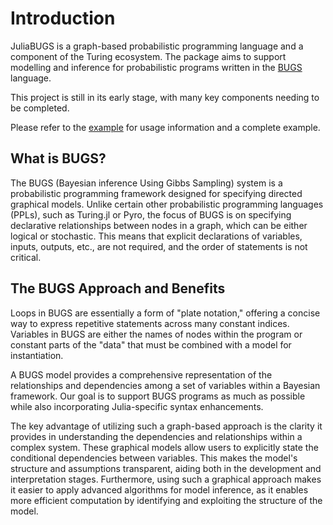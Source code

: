 # Introduction
JuliaBUGS is a graph-based probabilistic programming language and a component of the Turing ecosystem. 
The package aims to support modelling and inference for probabilistic programs written in the [BUGS](https://www.mrc-bsu.cam.ac.uk/software/bugs/) language. 

This project is still in its early stage, with many key components needing to be completed. 

Please refer to the [example](https://turinglang.org/JuliaBUGS.jl/stable/example/) for usage information and a complete example.

## What is BUGS?

The BUGS (Bayesian inference Using Gibbs Sampling) system is a probabilistic programming framework designed for specifying directed graphical models. 
Unlike certain other probabilistic programming languages (PPLs), such as Turing.jl or Pyro, the focus of BUGS is on specifying declarative relationships between nodes in a graph, which can be either logical or stochastic. 
This means that explicit declarations of variables, inputs, outputs, etc., are not required, and the order of statements is not critical.

## The BUGS Approach and Benefits

Loops in BUGS are essentially a form of "plate notation," offering a concise way to express repetitive statements across many constant indices. 
Variables in BUGS are either the names of nodes within the program or constant parts of the "data" that must be combined with a model for instantiation.

A BUGS model provides a comprehensive representation of the relationships and dependencies among a set of variables within a Bayesian framework. 
Our goal is to support BUGS programs as much as possible while also incorporating Julia-specific syntax enhancements.

The key advantage of utilizing such a graph-based approach is the clarity it provides in understanding the dependencies and relationships within a complex system. 
These graphical models allow users to explicitly state the conditional dependencies between variables. 
This makes the model's structure and assumptions transparent, aiding both in the development and interpretation stages. 
Furthermore, using such a graphical approach makes it easier to apply advanced algorithms for model inference, as it enables more efficient computation by identifying and exploiting the structure of the model.